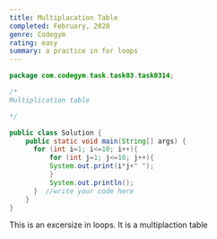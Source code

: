 ```yaml
---
title: Multiplacation Table
completed: February, 2020
genre: Codegym
rating: easy
summary: a practice in for loops
---
```


```java
package com.codegym.task.task03.task0314;

/* 
Multiplication table

*/

public class Solution {
    public static void main(String[] args) {
      for (int i=1; i<=10; i++){
          for (int j=1; j<=10; j++){
          System.out.print(i*j+" ");
          }
          System.out.println();
      }  //write your code here
    }
}
```
This is an excersize in loops. It is a multiplaction table 
